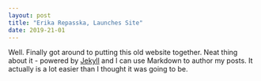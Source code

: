 ```yaml
---
layout: post
title: "Erika Repasska, Launches Site"
date: 2019-21-01
---
```


Well. Finally got around to putting this old website together. Neat thing about it - powered by [Jekyll](http://jekyllrb.com) and I can use Markdown to author my posts. It actually is a lot easier than I thought it was going to be.
